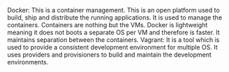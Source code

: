 Docker: This is a container management. This is an open platform used to build, ship and distribute the running applications. It is used to manage the containers. Containers are nothing but the VMs. Docker is lightweight meaning it does not boots a separate OS per VM and therefore is faster. It maintains separation between the containers.
Vagrant: It is a tool which is used to provide a consistent development environment for multiple OS. It uses providers and provisioners to build and maintain the development environments.

